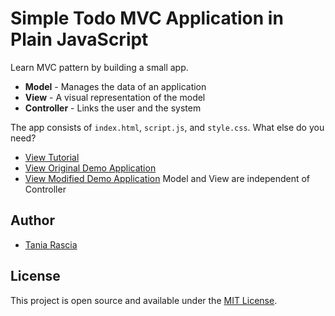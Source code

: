 # Simple Todo MVC Application in Plain JavaScript

Learn MVC pattern by building a small app.

- **Model** - Manages the data of an application
- **View** - A visual representation of the model
- **Controller** - Links the user and the system

The app consists of `index.html`, `script.js`, and `style.css`. What else do you need?

- [View Tutorial](https://www.taniarascia.com/javascript-mvc-todo-app)
- [View Original Demo Application](https://taniarascia.github.io/mvc)
- [View Modified Demo Application](https://limion.github.io/mvc) Model and View are independent of Controller

## Author

- [Tania Rascia](https://www.taniarascia.com)

## License

This project is open source and available under the [MIT License](LICENSE).
